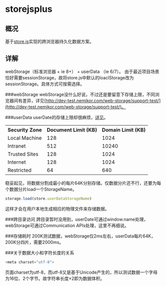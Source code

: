 # storejsplus

## 概况
基于[store.js](https://github.com/marcuswestin/store.js)实现的跨浏览器持久化数据方案。

## 详解
webStorage（标准浏览器 + ie 8+） + userData （ie 6/7）。
由于最近项目场景恰好需要sessionStorage，故将store.js中默认的loaclStorage改为sessionStorage。具体方式可按需选择。

###webStorage
webStorage没什么好说，不过还是要留意下存储上限，不同浏览器间有差异，详见[http://dev-test.nemikor.com/web-storage/support-test/](http://dev-test.nemikor.com/web-storage/support-test/)。

###userData
userDate的存储上限却很麻烦，[详见](https://msdn.microsoft.com/en-us/library/ms531424(v=vs.85).aspx)。

<table>
  <tbody>
    <tr>
      <th> Security Zone </th>
      <th> Document Limit (KB) </th>
      <th> Domain Limit (KB) </th>
    </tr>
    <tr>
      <td> Local Machine </td>
      <td> 128 </td>
      <td> 1024 </td>
    </tr>
    <tr>
      <td> Intranet </td>
      <td> 512 </td>
      <td> 10240 </td>
    </tr>
    <tr>
      <td> Trusted Sites </td>
      <td> 128 </td>
      <td> 1024 </td>
    </tr>
    <tr>
      <td> Internet </td>
      <td> 128 </td>
      <td> 1024 </td>
    </tr>
    <tr>
      <td> Restricted </td>
      <td> 64 </td>
      <td> 640 </td>
    </tr>
  </tbody>
</table>

稳妥起见，将数据分割成最小的每片64K分别存储。仅数据分片还不行，还要为每个数据分片load一个StorageName。
``` javascript
storage.load(store.userDataStorageName)
```
这样才会在用户本地生成相应的物理文件来存储数据。

###跨目录访问
跨目录暂时没用到，userDate可通过window.name处理，webStorage可通过Communication APIs处理，这里不再细说。

###存储耗时
200K测试数据，webStorage仅2ms左右，userData每片64K，200K分四片，需要2000ms。

###关于数据大小和字符长度的关系
``` javascript
<meta charset="utf-8">
```
页面charset为utf-8，而utf-8又是基于Unicode产生的，所以测试数据一个字母为16位、2个字节。故字符串长度×2即为数据体积。